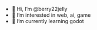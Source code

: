 - 👋 Hi, I’m @berry22jelly
- 👀 I’m interested in web, ai, game
- 🌱 I’m currently learning godot
  
<!---
berry22jelly/berry22jelly is a ✨ special ✨ repository because its `README.md` (this file) appears on your GitHub profile.
You can click the Preview link to take a look at your changes.
--->
